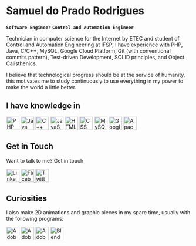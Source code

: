 # Samuel do Prado Rodrigues

**`Software Engineer`** **`Control and Automation Engineer`**

Technician in computer science for the Internet by ETEC and student of Control and Automation Engineering at IFSP, I have experience with PHP, Java, C/C++, MySQL, Google Cloud Platform, Git (with conventional commits pattern), Test-driven Development, SOLID principles, and Object Calisthenics.

I believe that technological progress should be at the service of humanity, this motivates me to study continuously to use everything in my power to make the world a little better.

## I have knowledge in

<div>
  <img width="36px" src="https://cdn.jsdelivr.net/gh/devicons/devicon/icons/php/php-plain.svg" title="PHP">
  <img width="36px" src="https://cdn.jsdelivr.net/gh/devicons/devicon/icons/java/java-original.svg" title="Java">
  <img width="36px" src="https://cdn.jsdelivr.net/gh/devicons/devicon/icons/cplusplus/cplusplus-original.svg" title="C++">
  <img width="36px" src="https://cdn.jsdelivr.net/gh/devicons/devicon/icons/javascript/javascript-original.svg" title="JavaScript">
  <img width="36px" src="https://cdn.jsdelivr.net/gh/devicons/devicon/icons/html5/html5-original.svg" title="HTML">
  <img width="36px" src="https://cdn.jsdelivr.net/gh/devicons/devicon/icons/css3/css3-original.svg" title="CSS">
  <img width="36px" src="https://cdn.jsdelivr.net/gh/devicons/devicon/icons/mysql/mysql-original.svg" title="MySQL">
  <img width="36px" src="https://cdn.jsdelivr.net/gh/devicons/devicon/icons/googlecloud/googlecloud-original.svg" title="Google Cloud Platform">
  <img width="36px" src="https://cdn.jsdelivr.net/gh/devicons/devicon/icons/apache/apache-original.svg" title="Apache">
</div>

## Get in Touch

Want to talk to me? Get in touch

<div>
  <a href="https://www.linkedin.com/in/samuel-do-prado-rodrigues/">
    <img width="36px" src="https://cdn.jsdelivr.net/gh/devicons/devicon/icons/linkedin/linkedin-original.svg" title="LinkedIn">
  </a>
  <a href="https://www.facebook.com/samuel.do.prado.rodrigues/">
    <img width="36px" src="https://cdn.jsdelivr.net/gh/devicons/devicon/icons/facebook/facebook-original.svg" title="Facebook">
  </a>
  <a href="https://twitter.com/samuel_do_prado">
    <img width="36px" src="https://cdn.jsdelivr.net/gh/devicons/devicon/icons/twitter/twitter-original.svg" title="Twitter">
  </a>
</div>

## Curiosities

I also make 2D animations and graphic pieces in my spare time, usually with the following programs:

<div>
  <img width="36px" src="https://cdn.jsdelivr.net/gh/devicons/devicon/icons/photoshop/photoshop-plain.svg" title="Adobe Photoshop">
  <img width="36px" src="https://cdn.jsdelivr.net/gh/devicons/devicon/icons/aftereffects/aftereffects-original.svg" title="Adobe After Effects">  
  <img width="36px" src="https://cdn.jsdelivr.net/gh/devicons/devicon/icons/premierepro/premierepro-original.svg" title="Adobe Premiere Pro">
  <img width="36px" src="https://cdn.jsdelivr.net/gh/devicons/devicon/icons/blender/blender-original.svg" title="Blender">
</div>
